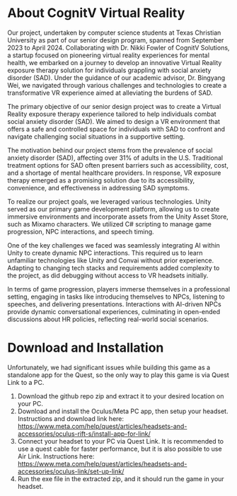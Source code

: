 # About CognitV Virtual Reality

Our project, undertaken by computer science students at Texas Christian University as part of our senior design program, spanned from September 2023 to April 2024. Collaborating with Dr. Nikki Fowler of CognitV Solutions, a startup focused on pioneering virtual reality experiences for mental health, we embarked on a journey to develop an innovative Virtual Reality exposure therapy solution for individuals grappling with social anxiety disorder (SAD). Under the guidance of our academic advisor, Dr. Bingyang Wei, we navigated through various challenges and technologies to create a transformative VR experience aimed at alleviating the burdens of SAD.

The primary objective of our senior design project was to create a Virtual Reality exposure therapy experience tailored to help individuals combat social anxiety disorder (SAD). We aimed to design a VR environment that offers a safe and controlled space for individuals with SAD to confront and navigate challenging social situations in a supportive setting.

The motivation behind our project stems from the prevalence of social anxiety disorder (SAD), affecting over 31% of adults in the U.S. Traditional treatment options for SAD often present barriers such as accessibility, cost, and a shortage of mental healthcare providers. In response, VR exposure therapy emerged as a promising solution due to its accessibility, convenience, and effectiveness in addressing SAD symptoms.

To realize our project goals, we leveraged various technologies. Unity served as our primary game development platform, allowing us to create immersive environments and incorporate assets from the Unity Asset Store, such as Mixamo characters. We utilized C# scripting to manage game progression, NPC interactions, and speech timing.

One of the key challenges we faced was seamlessly integrating AI within Unity to create dynamic NPC interactions. This required us to learn unfamiliar technologies like Unity and Convai without prior experience. Adapting to changing tech stacks and requirements added complexity to the project, as did debugging without access to VR headsets initially.

In terms of game progression, players immerse themselves in a professional setting, engaging in tasks like introducing themselves to NPCs, listening to speeches, and delivering presentations. Interactions with AI-driven NPCs provide dynamic conversational experiences, culminating in open-ended discussions about HR policies, reflecting real-world social scenarios.

# Download and Installation
Unfortunately, we had significant issues while building this game as a standalone app for the Quest, so the only way to play this game is via Quest Link to a PC.
1. Download the github repo zip and extract it to your desired location on your PC.
2. Download and install the Oculus/Meta PC app, then setup your headset. Instructions and download link here: https://www.meta.com/help/quest/articles/headsets-and-accessories/oculus-rift-s/install-app-for-link/
3. Connect your headset to your PC via Quest Link. It is recommended to use a quest cable for faster performance, but it is also possible to use Air Link. Instructions here: https://www.meta.com/help/quest/articles/headsets-and-accessories/oculus-link/set-up-link/
4. Run the exe file in the extracted zip, and it should run the game in your headset.

